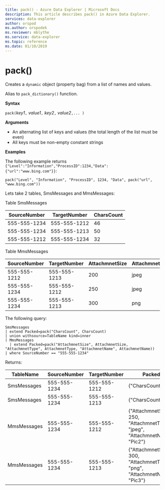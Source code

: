 ```yaml
---
title: pack() - Azure Data Explorer | Microsoft Docs
description: This article describes pack() in Azure Data Explorer.
services: data-explorer
author: orspod
ms.author: orspodek
ms.reviewer: mblythe
ms.service: data-explorer
ms.topic: reference
ms.date: 01/10/2019
---
```

# pack()

Creates a `dynamic` object (property bag) from a list of names and values.

Alias to `pack_dictionary()` function.

**Syntax**

`pack(`*key1*`,` *value1*`,` *key2*`,` *value2*`,... )`

**Arguments**

* An alternating list of keys and values (the total length of the list must be even)
* All keys must be non-empty constant strings

**Examples**

The following example returns `{"Level":"Information","ProcessID":1234,"Data":{"url":"www.bing.com"}}`:

```kusto
pack("Level", "Information", "ProcessID", 1234, "Data", pack("url", "www.bing.com"))
```

Lets take 2 tables, SmsMessages and MmsMessages:

Table SmsMessages 

|SourceNumber |TargetNumber| CharsCount
|---|---|---
|555-555-1234 |555-555-1212 | 46 
|555-555-1234 |555-555-1213 | 50 
|555-555-1212 |555-555-1234 | 32 

Table MmsMessages 

|SourceNumber |TargetNumber| AttachmnetSize | AttachmnetType | AttachmnetName
|---|---|---|---|---
|555-555-1212 |555-555-1213 | 200 | jpeg | Pic1
|555-555-1234 |555-555-1212 | 250 | jpeg | Pic2
|555-555-1234 |555-555-1213 | 300 | png | Pic3

The following query:
```kusto
SmsMessages 
| extend Packed=pack("CharsCount", CharsCount) 
| union withsource=TableName kind=inner 
( MmsMessages 
  | extend Packed=pack("AttachmnetSize", AttachmnetSize, "AttachmnetType", AttachmnetType, "AttachmnetName", AttachmnetName))
| where SourceNumber == "555-555-1234"
``` 

Returns:

|TableName |SourceNumber |TargetNumber | Packed
|---|---|---|---
|SmsMessages|555-555-1234 |555-555-1212 | {"CharsCount": 46}
|SmsMessages|555-555-1234 |555-555-1213 | {"CharsCount": 50}
|MmsMessages|555-555-1234 |555-555-1212 | {"AttachmnetSize": 250, "AttachmnetType": "jpeg", "AttachmnetName": "Pic2"}
|MmsMessages|555-555-1234 |555-555-1213 | {"AttachmnetSize": 300, "AttachmnetType": "png", "AttachmnetName": "Pic3"}